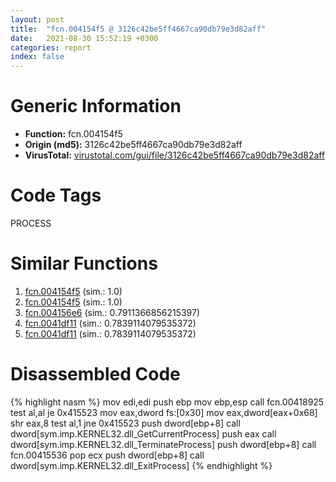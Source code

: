 ```yaml
---
layout: post
title:  "fcn.004154f5 @ 3126c42be5ff4667ca90db79e3d82aff"
date:   2021-08-30 15:52:19 +0300
categories: report
index: false
---
```


# Generic Information
- **Function:** fcn.004154f5
- **Origin (md5):** 3126c42be5ff4667ca90db79e3d82aff
- **VirusTotal:** [virustotal.com/gui/file/3126c42be5ff4667ca90db79e3d82aff][virustotal_ref]

# Code Tags
<span class="tag" id="PROCESS">PROCESS</span>


# Similar Functions

1. [fcn.004154f5][similar_1_ref] (sim.: 1.0)
2. [fcn.004154f5][similar_2_ref] (sim.: 1.0)
3. [fcn.004156e6][similar_3_ref] (sim.: 0.7911366856215397)
4. [fcn.0041df11][similar_4_ref] (sim.: 0.7839114079535372)
5. [fcn.0041df11][similar_5_ref] (sim.: 0.7839114079535372)


# Disassembled Code

{% highlight nasm %}
mov edi,edi
push ebp
mov ebp,esp
call fcn.00418925
test al,al
je 0x415523
mov eax,dword fs:[0x30]
mov eax,dword[eax+0x68]
shr eax,8
test al,1
jne 0x415523
push dword[ebp+8]
call dword[sym.imp.KERNEL32.dll_GetCurrentProcess]
push eax
call dword[sym.imp.KERNEL32.dll_TerminateProcess]
push dword[ebp+8]
call fcn.00415536
pop ecx
push dword[ebp+8]
call dword[sym.imp.KERNEL32.dll_ExitProcess]
{% endhighlight %}


[similar_1_ref]: /report/fcn.004154f5@4e573fef868dafaa925d7d4b0a3f9a39
[similar_2_ref]: /report/fcn.004154f5@7dfa91bbba8f79a5b19b642937435ac0
[similar_3_ref]: /report/fcn.004156e6@d59f9c4f445b9f980173dec064f55091
[similar_4_ref]: /report/fcn.0041df11@d6c070ac2399cf914ec1db85b3c8036a
[similar_5_ref]: /report/fcn.0041df11@53f4678414ce7afa3232e70113298724
[virustotal_ref]: https://www.virustotal.com/gui/file/3126c42be5ff4667ca90db79e3d82aff